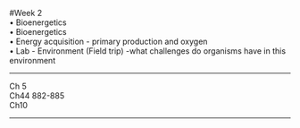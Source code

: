 #Week 2    
• Bioenergetics    • Bioenergetics     • Energy acquisition - primary production and oxygen      
• Lab - Environment (Field trip) -what challenges do organisms have in this environment       

---

Ch 5     
Ch44 882-885      
Ch10      

---
